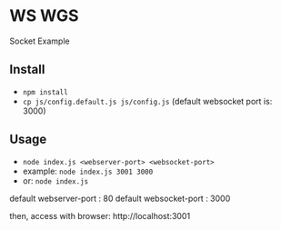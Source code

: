 # WS WGS

Socket Example

## Install
-   `npm install`
-   `cp js/config.default.js js/config.js` (default websocket port is: 3000)


## Usage
-  `node index.js <webserver-port> <websocket-port>`
-  example: `node index.js 3001 3000`
-  or: `node index.js`

default webserver-port : 80
default websocket-port : 3000

then, access with browser: http://localhost:3001
